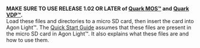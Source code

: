 <b>MAKE SURE TO USE RELEASE 1.02 OR LATER of <a href="https://github.com/breakintoprogram/agon-mos/releases">Quark MOS™</a> and <a href="https://github.com/breakintoprogram/agon-vdp/releases">Quark VDP™</a>.</b><br>
Load these files and directories to a micro SD card, then insert the card into Agon Light™. The <a href="https://github.com/TheByteAttic/AgonLight/blob/main/Agon%20light%20Quick%20Start%20Guide.pdf">Quick Start Guide</a> assumes that these files are present in the micro SD card in Agon Light™. It also explains what these files are and how to use them.
